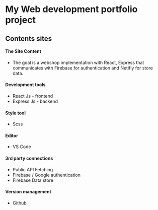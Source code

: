 # My Web development portfolio project

## Contents sites

#### The Site Content

- The goal is a webshop implementation with React, Express that communicates with Firebase for authentication and Netifly for store data.

#### Development tools

- React Js - frontend
- Express Js - backend

#### Style tool

- Scss

#### Editor

- VS Code

#### 3rd party connections

- Public API Fetching
- Firebase / Google authentication
- Firebase Data store

#### Version management

- Github
